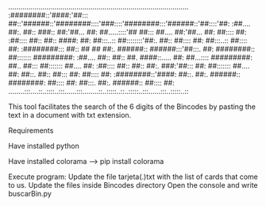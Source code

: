    ..........................................................................................
   :########::'####:'##::: ##::'######::'########::::'###::::'########:::'######::'##::::'##:
   :##.... ##:. ##:: ###:: ##:'##... ##: ##.....::::'## ##::: ##.... ##:'##... ##: ##:::: ##:
   :##:::: ##:: ##:: ####: ##: ##:::..:: ##::::::::'##:. ##:: ##:::: ##: ##:::..:: ##:::: ##:
   :########::: ##:: ## ## ##:. ######:: ######:::'##:::. ##: ########:: ##::::::: #########:
   :##.... ##:: ##:: ##. ####::..... ##: ##...:::: #########: ##.. ##::: ##::::::: ##.... ##:
   :##:::: ##:: ##:: ##:. ###:'##::: ##: ##::::::: ##.... ##: ##::. ##:: ##::: ##: ##:::: ##:
   :########::'####: ##::. ##:. ######:: ########: ##:::: ##: ##:::. ##:. ######:: ##:::: ##:
   ........:::....::..::::..:::......:::........::..:::::..::..:::::..:::......:::..:::::..:: 

This tool facilitates the search of the 6 digits of the Bincodes by pasting the text in a document with txt extension.

Requirements

Have installed python

Have installed colorama --> pip install colorama 

Execute program:
Update the file tarjeta(.)txt with the list of cards that come to us.
Update the files inside Bincodes directory
Open the console and write buscarBin.py
